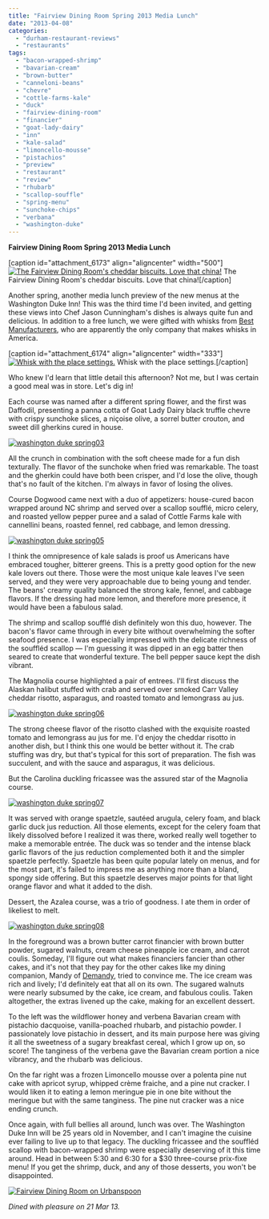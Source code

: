 ```yaml
---
title: "Fairview Dining Room Spring 2013 Media Lunch"
date: "2013-04-08"
categories: 
  - "durham-restaurant-reviews"
  - "restaurants"
tags: 
  - "bacon-wrapped-shrimp"
  - "bavarian-cream"
  - "brown-butter"
  - "canneloni-beans"
  - "chevre"
  - "cottle-farms-kale"
  - "duck"
  - "fairview-dining-room"
  - "financier"
  - "goat-lady-dairy"
  - "inn"
  - "kale-salad"
  - "limoncello-mousse"
  - "pistachios"
  - "preview"
  - "restaurant"
  - "review"
  - "rhubarb"
  - "scallop-souffle"
  - "spring-menu"
  - "sunchoke-chips"
  - "verbana"
  - "washington-duke"
---
```


**Fairview Dining Room Spring 2013 Media Lunch**

\[caption id="attachment\_6173" align="aligncenter" width="500"\][![The Fairview Dining Room's cheddar biscuits. Love that china!](http://s3.amazonaws.com/thegourmez-wpmedia/2013/04/washington-duke-spring02.jpg)](http://www.thegourmez.com/2013/04/fairview-dining-room-spring-2013-media-lunch/washington-duke-spring02/) The Fairview Dining Room's cheddar biscuits. Love that china!\[/caption\]

Another spring, another media lunch preview of the new menus at the Washington Duke Inn! This was the third time I'd been invited, and getting these views into Chef Jason Cunningham's dishes is always quite fun and delicious. In addition to a free lunch, we were gifted with whisks from [Best Manufacturers](http://www.bestmfrs.com/13301/index.html), who are apparently the only company that makes whisks in America.

\[caption id="attachment\_6174" align="aligncenter" width="333"\][![Whisk with the place settings.](http://s3.amazonaws.com/thegourmez-wpmedia/2013/04/washington-duke-spring01.jpg)](http://www.thegourmez.com/2013/04/fairview-dining-room-spring-2013-media-lunch/washington-duke-spring01/) Whisk with the place settings.\[/caption\]

Who knew I'd learn that little detail this afternoon? Not me, but I was certain a good meal was in store. Let's dig in!

Each course was named after a different spring flower, and the first was Daffodil, presenting a panna cotta of Goat Lady Dairy black truffle chevre with crispy sunchoke slices, a niçoise olive, a sorrel butter crouton, and sweet dill gherkins cured in house.

[![washington duke spring03](http://s3.amazonaws.com/thegourmez-wpmedia/2013/04/washington-duke-spring03.jpg)](http://www.thegourmez.com/2013/04/fairview-dining-room-spring-2013-media-lunch/washington-duke-spring03/)

All the crunch in combination with the soft cheese made for a fun dish texturally. The flavor of the sunchoke when fried was remarkable. The toast and the gherkin could have both been crisper, and I'd lose the olive, though that's no fault of the kitchen. I'm always in favor of losing the olives.

Course Dogwood came next with a duo of appetizers: house-cured bacon wrapped around NC shrimp and served over a scallop soufflé, micro celery, and roasted yellow pepper puree and a salad of Cottle Farms kale with cannellini beans, roasted fennel, red cabbage, and lemon dressing.

[![washington duke spring05](http://s3.amazonaws.com/thegourmez-wpmedia/2013/04/washington-duke-spring05.jpg)](http://www.thegourmez.com/2013/04/fairview-dining-room-spring-2013-media-lunch/washington-duke-spring05/)

I think the omnipresence of kale salads is proof us Americans have embraced tougher, bitterer greens. This is a pretty good option for the new kale lovers out there. Those were the most unique kale leaves I've seen served, and they were very approachable due to being young and tender. The beans' creamy quality balanced the strong kale, fennel, and cabbage flavors. If the dressing had more lemon, and therefore more presence, it would have been a fabulous salad.

The shrimp and scallop soufflé dish definitely won this duo, however. The bacon's flavor came through in every bite without overwhelming the softer seafood presence. I was especially impressed with the delicate richness of the souffléd scallop — I'm guessing it was dipped in an egg batter then seared to create that wonderful texture. The bell pepper sauce kept the dish vibrant.

The Magnolia course highlighted a pair of entrees. I'll first discuss the Alaskan halibut stuffed with crab and served over smoked Carr Valley cheddar risotto, asparagus, and roasted tomato and lemongrass au jus.

[![washington duke spring06](http://s3.amazonaws.com/thegourmez-wpmedia/2013/04/washington-duke-spring06.jpg)](http://www.thegourmez.com/2013/04/fairview-dining-room-spring-2013-media-lunch/washington-duke-spring06/)

The strong cheese flavor of the risotto clashed with the exquisite roasted tomato and lemongrass au jus for me. I'd enjoy the cheddar risotto in another dish, but I think this one would be better without it. The crab stuffing was dry, but that's typical for this sort of preparation. The fish was succulent, and with the sauce and asparagus, it was delicious.

But the Carolina duckling fricassee was the assured star of the Magnolia course.

[![washington duke spring07](http://s3.amazonaws.com/thegourmez-wpmedia/2013/04/washington-duke-spring07.jpg)](http://www.thegourmez.com/2013/04/fairview-dining-room-spring-2013-media-lunch/washington-duke-spring07/)

It was served with orange spaetzle, sautéed arugula, celery foam, and black garlic duck jus reduction. All those elements, except for the celery foam that likely dissolved before I realized it was there, worked really well together to make a memorable entrée. The duck was so tender and the intense black garlic flavors of the jus reduction complemented both it and the simpler spaetzle perfectly. Spaetzle has been quite popular lately on menus, and for the most part, it's failed to impress me as anything more than a bland, spongy side offering. But this spaetzle deserves major points for that light orange flavor and what it added to the dish.

Dessert, the Azalea course, was a trio of goodness. I ate them in order of likeliest to melt.

[![washington duke spring08](http://s3.amazonaws.com/thegourmez-wpmedia/2013/04/washington-duke-spring08.jpg)](http://www.thegourmez.com/2013/04/fairview-dining-room-spring-2013-media-lunch/washington-duke-spring08/)

In the foreground was a brown butter carrot financier with brown butter powder, sugared walnuts, cream cheese pineapple ice cream, and carrot coulis. Someday, I'll figure out what makes financiers fancier than other cakes, and it's not that they pay for the other cakes like my dining companion, Mandy of [Demandy](http://demandy.com/), tried to convince me. The ice cream was rich and lively; I'd definitely eat that all on its own. The sugared walnuts were nearly subsumed by the cake, ice cream, and fabulous coulis. Taken altogether, the extras livened up the cake, making for an excellent dessert.

To the left was the wildflower honey and verbena Bavarian cream with pistachio dacquoise, vanilla-poached rhubarb, and pistachio powder. I passionately love pistachio in dessert, and its main purpose here was giving it all the sweetness of a sugary breakfast cereal, which I grow up on, so score! The tanginess of the verbena gave the Bavarian cream portion a nice vibrancy, and the rhubarb was delicious.

On the far right was a frozen Limoncello mousse over a polenta pine nut cake with apricot syrup, whipped crème fraiche, and a pine nut cracker. I would liken it to eating a lemon meringue pie in one bite without the meringue but with the same tanginess. The pine nut cracker was a nice ending crunch.

Once again, with full bellies all around, lunch was over. The Washington Duke Inn will be 25 years old in November, and I can't imagine the cuisine ever failing to live up to that legacy. The duckling fricassee and the souffléd scallop with bacon-wrapped shrimp were especially deserving of it this time around. Head in between 5:30 and 6:30 for a $30 three-course prix-fixe menu! If you get the shrimp, duck, and any of those desserts, you won't be disappointed.

[![Fairview Dining Room on Urbanspoon](http://www.urbanspoon.com/b/link/290808/minilink.gif)](http://www.urbanspoon.com/r/25/290808/restaurant/Duke/Fairview-Dining-Room-Durham)

_Dined with pleasure on 21 Mar 13._
